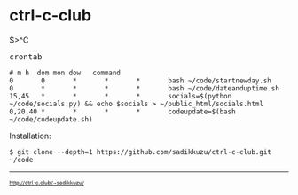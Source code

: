 # ctrl-c-club
$>^C


<kbd>crontab</kbd>
```
# m h  dom mon dow   command
0       0       *       *       *       bash ~/code/startnewday.sh
0       *       *       *       *       bash ~/code/dateanduptime.sh
15,45   *       *       *       *       socials=$(python ~/code/socials.py) && echo $socials > ~/public_html/socials.html
0,20,40 *       *       *       *       codeupdate=$(bash ~/code/codeupdate.sh)
```

Installation:
```
$ git clone --depth=1 https://github.com/sadikkuzu/ctrl-c-club.git ~/code
```


---
<sup><sub> http://ctrl-c.club/~sadikkuzu/ </sub></sup>
